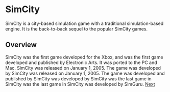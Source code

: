 # SimCity

SimCity is a city-based simulation game with a traditional simulation-based engine. It is the back-to-back sequel to the popular SimCity games.

## Overview

SimCity was the first game developed for the Xbox, and was the first game developed and published by Electronic Arts. It was ported to the PC and Mac. SimCity was released on January 1, 2005. The game was developed by                                                                                                                                                                             SimCity was released on January 1, 2005. The game was developed and published by                                                                              SimCity was developed by                                         SimCity was the last game in                                     SimCity was the last game in                          SimCity was developed by                SimGuru.
[Next](466.md)